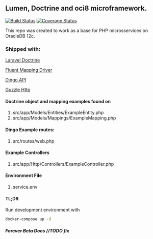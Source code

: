 ## Lumen, Doctrine and oci8 microframework.
[![Build Status](https://travis-ci.org/vhbfernandes/lumen-doctrine-base.png?branch=master)](https://travis-ci.org/vhbfernandes/lumen-doctrine-base)
[![Coverage Status](https://coveralls.io/repos/github/vhbfernandes/lumen-doctrine-base/badge.svg)](https://coveralls.io/github/vhbfernandes/lumen-doctrine-base)

This repo was created to work as a base for PHP microsservices on OracleDB 12c. 

### Shipped with:
[Laravel Doctrine](https://www.laraveldoctrine.org)

[Fluent Mapping Driver](https://www.laraveldoctrine.org/docs/current/fluent)

[Dingo API](https://github.com/dingo/api/)

[Guzzle Http](http://docs.guzzlephp.org/en/stable/)

#### Doctrine object and mapping examples found on
1. src/app/Models/Entities/ExampleEntity.php
1. src/app/Models/Mappings/ExampleMapping.php

#### Dingo Example routes:
1. src/routes/web.php

#### Example Controllers
1. src/app/Http/Controllers/ExampleController.php

#### Environment File
1. service.env

#### TL;DR
Run development environment with 
```bash
docker-compose up -d
```

##### ~~Forever Beta Docs~~ //TODO fix